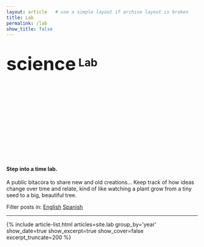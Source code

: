 ```yaml
---
layout: article   # use a simple layout if archive layout is broken
title: Lab
permalink: /lab
show_title: false
---
```


# <span class="material-symbols-outlined" style="font-size:48px;vertical-align:middle;">science</span> Lab

<div class="hero hero--dark" style='height:200px; background-image:url("/img/lab/genesis-lab.jpg");'>
  <div class="hero__content"></div>
</div>

#### Step into a time lab.

A public bitacora to share new and old creations...
Keep track of how ideas change over time and relate, kind of like watching a plant grow from a tiny seed to a big, beautiful tree.

Filter posts in:
<a class="button button--outline-error button--rounded" href="/lab?tag=EN">English</a>
<a class="button button--outline-error button--rounded" href="/lab?tag=ES">Spanish</a>

<hr>

{% include article-list.html
   articles=site.lab
   group_by='year'
   show_date=true
   show_excerpt=true
   show_cover=false
   excerpt_truncate=200 %}

<script>
(function(){
  const params = new URLSearchParams(window.location.search);
  const tag = params.get('tag');
  if(!tag) return;
  document.querySelectorAll('.archive-item').forEach(li=>{
    const tags = (li.getAttribute('data-tags')||'').split(' ');
    if(!tags.includes(tag)) li.style.display='none';
  });
})();
</script>



